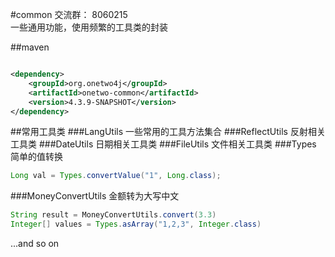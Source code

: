 #common 
交流群：  8060215    
一些通用功能，使用频繁的工具类的封装

##maven
```xml

<dependency>
    <groupId>org.onetwo4j</groupId>
    <artifactId>onetwo-common</artifactId>
    <version>4.3.9-SNAPSHOT</version>
</dependency>

```
##常用工具类
###LangUtils 一些常用的工具方法集合
###ReflectUtils 反射相关工具类
###DateUtils 日期相关工具类
###FileUtils 文件相关工具类
###Types 简单的值转换
```java   
Long val = Types.convertValue("1", Long.class);  
```
###MoneyConvertUtils 金额转为大写中文
```java   
String result = MoneyConvertUtils.convert(3.3)   
Integer[] values = Types.asArray("1,2,3", Integer.class)
```
...and so on

